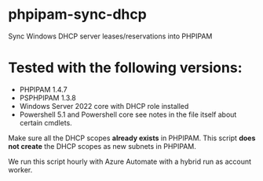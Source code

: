 # phpipam-sync-dhcp
Sync Windows DHCP server leases/reservations into PHPIPAM

# Tested with the following versions:

 - PHPIPAM 1.4.7 
 - PSPHPIPAM 1.3.8 
 - Windows Server 2022 core with DHCP role installed 
 - Powershell 5.1 and Powershell core see notes in the file
   itself about certain cmdlets.

Make sure all the DHCP scopes **already exists** in PHPIPAM.
This script **does not create** the DHCP scopes as new subnets in PHPIPAM.

We run this script hourly with Azure Automate with a hybrid run as account worker.
